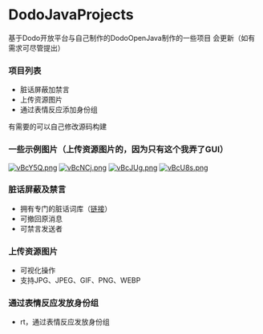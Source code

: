 # DodoJavaProjects
 基于Dodo开放平台与自己制作的DodoOpenJava制作的一些项目
 会更新（如有需求可尽管提出）
### 项目列表
* 脏话屏蔽加禁言
* 上传资源图片
* 通过表情反应添加身份组

有需要的可以自己修改源码构建
### 一些示例图片（上传资源图片的，因为只有这个我弄了GUI）
[![vBcY5Q.png](https://s1.ax1x.com/2022/08/17/vBcY5Q.png)](https://imgtu.com/i/vBcY5Q)
[![vBcNCj.png](https://s1.ax1x.com/2022/08/17/vBcNCj.png)](https://imgtu.com/i/vBcNCj)
[![vBcJUg.png](https://s1.ax1x.com/2022/08/17/vBcJUg.png)](https://imgtu.com/i/vBcJUg)
[![vBcU8s.png](https://s1.ax1x.com/2022/08/17/vBcU8s.png)](https://imgtu.com/i/vBcU8s)
### 脏话屏蔽及禁言
* 拥有专门的脏话词库（[链接](https://mcchampions.github.io/database.json)）
* 可撤回原消息
* 可禁言发送者
### 上传资源图片
* 可视化操作
* 支持JPG、JPEG、GIF、PNG、WEBP
### 通过表情反应发放身份组
* rt，通过表情反应发放身份组
